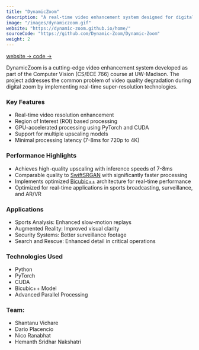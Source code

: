 ```yaml
---
title: "DynamicZoom"
description: "A real-time video enhancement system designed for digital media, capable of upscaling video resolution with minimal latency."
image: "/images/dynamiczoom.gif"
website: "https://dynamic-zoom.github.io/home/"
sourceCode: "https://github.com/Dynamic-Zoom/Dynamic-Zoom"
weight: 2
---
```


<div class="project-links">
  <a href="https://dynamic-zoom.github.io/home/" class="project-link" target="_blank" rel="noopener noreferrer">
    <span>website</span>
    <span class="icon">→</span>
  </a>
  <a href="https://github.com/Dynamic-Zoom/Dynamic-Zoom" class="project-link" target="_blank" rel="noopener noreferrer">
    <span>code</span>
    <span class="icon">→</span>
  </a>
</div>

DynamicZoom is a cutting-edge video enhancement system developed as part of the Computer Vision (CS/ECE 766) course at UW-Madison. The project addresses the common problem of video quality degradation during digital zoom by implementing real-time super-resolution technologies.

### Key Features
- Real-time video resolution enhancement
- Region of Interest (ROI) based processing
- GPU-accelerated processing using PyTorch and CUDA
- Support for multiple upscaling models
- Minimal processing latency (7-8ms for 720p to 4K)

### Performance Highlights
- Achieves high-quality upscaling with inference speeds of 7-8ms
- Comparable quality to [SwiftSRGAN](https://arxiv.org/abs/2111.14320) with significantly faster processing
- Implements optimized [Bicubic++](https://arxiv.org/abs/2305.02126) architecture for real-time performance
- Optimized for real-time applications in sports broadcasting, surveillance, and AR/VR

### Applications
- Sports Analysis: Enhanced slow-motion replays
- Augmented Reality: Improved visual clarity
- Security Systems: Better surveillance footage
- Search and Rescue: Enhanced detail in critical operations

### Technologies Used
- Python
- PyTorch
- CUDA
- Bicubic++ Model
- Advanced Parallel Processing 

### Team: 
- Shantanu Vichare
- Dario Placencio
- Nico Ranabhat
- Hemanth Sridhar Nakshatri